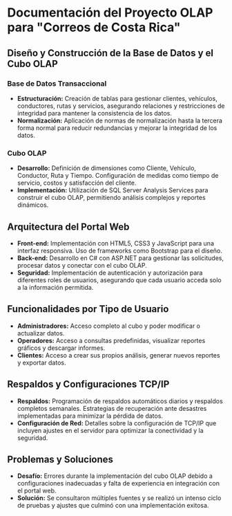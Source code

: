 # Documentación del Proyecto OLAP para "Correos de Costa Rica"

## Diseño y Construcción de la Base de Datos y el Cubo OLAP
### Base de Datos Transaccional
- **Estructuración:** Creación de tablas para gestionar clientes, vehículos, conductores, rutas y servicios, asegurando relaciones y restricciones de integridad para mantener la consistencia de los datos.
- **Normalización:** Aplicación de normas de normalización hasta la tercera forma normal para reducir redundancias y mejorar la integridad de los datos.

### Cubo OLAP
- **Desarrollo:** Definición de dimensiones como Cliente, Vehículo, Conductor, Ruta y Tiempo. Configuración de medidas como tiempo de servicio, costos y satisfacción del cliente.
- **Implementación:** Utilización de SQL Server Analysis Services para construir el cubo OLAP, permitiendo análisis complejos y reportes dinámicos.

## Arquitectura del Portal Web
- **Front-end:** Implementación con HTML5, CSS3 y JavaScript para una interfaz responsiva. Uso de frameworks como Bootstrap para el diseño.
- **Back-end:** Desarrollo en C# con ASP.NET para gestionar las solicitudes, procesar datos y conectar con el cubo OLAP.
- **Seguridad:** Implementación de autenticación y autorización para diferentes roles de usuarios, asegurando que cada usuario acceda solo a la información permitida.

## Funcionalidades por Tipo de Usuario
- **Administradores:** Acceso completo al cubo y poder modificar o actualizar datos.
- **Operadores:** Acceso a consultas predefinidas, visualizar reportes gráficos y descargar informes.
- **Clientes:** Acceso a crear sus propios análisis, generar nuevos reportes y exportar datos.

## Respaldos y Configuraciones TCP/IP
- **Respaldos:** Programación de respaldos automáticos diarios y respaldos completos semanales. Estrategias de recuperación ante desastres implementadas para minimizar la pérdida de datos.
- **Configuración de Red:** Detalles sobre la configuración de TCP/IP que incluyen ajustes en el servidor para optimizar la conectividad y la seguridad.

## Problemas y Soluciones
- **Desafío:** Errores durante la implementación del cubo OLAP debido a configuraciones inadecuadas y falta de experiencia en integración con el portal web.
- **Solución:** Se consultaron múltiples fuentes y se realizó un intenso ciclo de pruebas y ajustes que culminó con una implementación exitosa.
